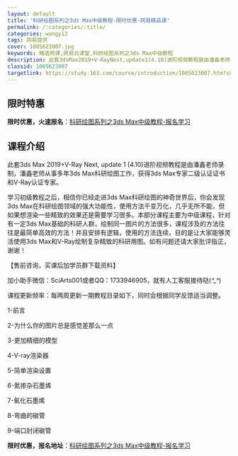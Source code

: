 ```yaml
---
layout: default
title: '科研绘图系列之3ds Max中级教程-限时优惠-网易精品课'
permalink: /:categories/:title/
categories: wangyi2
tags: 网易提供
cover: 1005623007.jpg
keywords: 精选网课,网易云课堂,科研绘图系列之3ds Max中级教程
description: 此套3dsMax2019+V-RayNext,update1(4.10)进阶视频教程是由潘鑫老师录制，潘鑫老师从事多年3
classid: 1005623007
targetlink: https://study.163.com/course/introduction/1005623007.htm?share=1&shareId=1025206652&utm_campaign=share&utm_medium=iphoneShare&utm_source=&utm_u=1025206652
---
```


## 限时特惠

**限时优惠，火速报名**：[科研绘图系列之3ds Max中级教程-报名学习](https://study.163.com/course/introduction/1005623007.htm?share=1&shareId=1025206652&utm_campaign=share&utm_medium=iphoneShare&utm_source=&utm_u=1025206652)

## 课程介绍

此套3ds Max 2019+V-Ray Next, update 1 (4.10)进阶视频教程是由潘鑫老师录制，潘鑫老师从事多年3ds Max科研绘图工作，获得3ds Max专家二级认证证书和V-Ray认证专家。



学习初级教程之后，相信你已经走进3ds Max科研绘图的神奇世界后，你会发现3ds Max在科研绘图领域的强大功能性，使用方法千变万化，几乎无所不能，但如果想渲染一些精致的效果还是需要学习很多。本部分课程主要为中级课程，针对有一定3ds Max基础的科研人群，绘制同一图片的方法很多，课程涉及的方法往往是最简单高效的方法！并且安排有逻辑，使用的方法连续，目的是让大家能够灵活使用3ds Max和V-Ray绘制复杂精致的科研用图。如有问题还请大家批评指正，谢谢！



【售前咨询，买课后加学员群下载资料】

加小助手微信：SciArts001或者QQ：1733946905，就有人工客服接待哒(*^_^*)



课程更新频率：每两周更新一期教程目录如下，同时会根据同学反馈适当调整。

1-前言

2-为什么你的图片总是感觉差那么一点

3-更加精细的模型

4-V-ray渲染器

5-简单渲染设置

6-氮掺杂石墨烯

7-氧化石墨烯

8-弯曲的碳管

9-端口封闭碳管

**限时优惠，报名地址**：[科研绘图系列之3ds Max中级教程-报名学习](https://study.163.com/course/introduction/1005623007.htm?share=1&shareId=1025206652&utm_campaign=share&utm_medium=iphoneShare&utm_source=&utm_u=1025206652)

